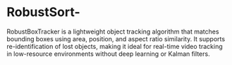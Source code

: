 # RobustSort-
RobustBoxTracker is a lightweight object tracking algorithm that matches bounding boxes using area, position, and aspect ratio similarity. It supports re-identification of lost objects, making it ideal for real-time video tracking in low-resource environments without deep learning or Kalman filters.
